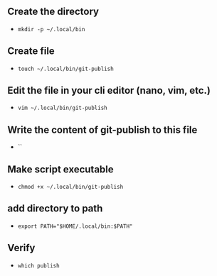 ## Create the directory
- `mkdir -p ~/.local/bin`
## Create file
- `touch ~/.local/bin/git-publish`
## Edit the file in your cli editor (nano, vim, etc.)
- `vim ~/.local/bin/git-publish`
## Write the content of git-publish to this file
- ``
## Make script executable
- `chmod +x ~/.local/bin/git-publish`
## add directory to path
- `export PATH="$HOME/.local/bin:$PATH"`
## Verify
- `which publish`

